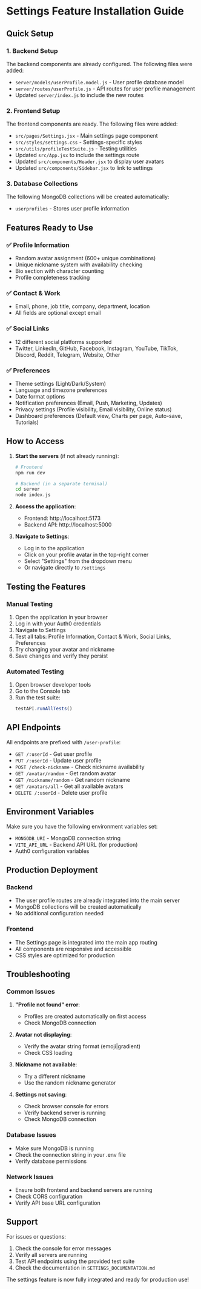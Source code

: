 # Settings Feature Installation Guide

## Quick Setup

### 1. Backend Setup
The backend components are already configured. The following files were added:
- `server/models/userProfile.model.js` - User profile database model
- `server/routes/userProfile.js` - API routes for user profile management
- Updated `server/index.js` to include the new routes

### 2. Frontend Setup
The frontend components are ready. The following files were added:
- `src/pages/Settings.jsx` - Main settings page component
- `src/styles/settings.css` - Settings-specific styles
- `src/utils/profileTestSuite.js` - Testing utilities
- Updated `src/App.jsx` to include the settings route
- Updated `src/components/Header.jsx` to display user avatars
- Updated `src/components/Sidebar.jsx` to link to settings

### 3. Database Collections
The following MongoDB collections will be created automatically:
- `userprofiles` - Stores user profile information

## Features Ready to Use

### ✅ Profile Information
- Random avatar assignment (600+ unique combinations)
- Unique nickname system with availability checking
- Bio section with character counting
- Profile completeness tracking

### ✅ Contact & Work
- Email, phone, job title, company, department, location
- All fields are optional except email

### ✅ Social Links
- 12 different social platforms supported
- Twitter, LinkedIn, GitHub, Facebook, Instagram, YouTube, TikTok, Discord, Reddit, Telegram, Website, Other

### ✅ Preferences
- Theme settings (Light/Dark/System)
- Language and timezone preferences
- Date format options
- Notification preferences (Email, Push, Marketing, Updates)
- Privacy settings (Profile visibility, Email visibility, Online status)
- Dashboard preferences (Default view, Charts per page, Auto-save, Tutorials)

## How to Access

1. **Start the servers** (if not already running):
   ```bash
   # Frontend
   npm run dev

   # Backend (in a separate terminal)
   cd server
   node index.js
   ```

2. **Access the application**:
   - Frontend: http://localhost:5173
   - Backend API: http://localhost:5000

3. **Navigate to Settings**:
   - Log in to the application
   - Click on your profile avatar in the top-right corner
   - Select "Settings" from the dropdown menu
   - Or navigate directly to `/settings`

## Testing the Features

### Manual Testing
1. Open the application in your browser
2. Log in with your Auth0 credentials
3. Navigate to Settings
4. Test all tabs: Profile Information, Contact & Work, Social Links, Preferences
5. Try changing your avatar and nickname
6. Save changes and verify they persist

### Automated Testing
1. Open browser developer tools
2. Go to the Console tab
3. Run the test suite:
   ```javascript
   testAPI.runAllTests()
   ```

## API Endpoints

All endpoints are prefixed with `/user-profile`:

- `GET /:userId` - Get user profile
- `PUT /:userId` - Update user profile
- `POST /check-nickname` - Check nickname availability
- `GET /avatar/random` - Get random avatar
- `GET /nickname/random` - Get random nickname
- `GET /avatars/all` - Get all available avatars
- `DELETE /:userId` - Delete user profile

## Environment Variables

Make sure you have the following environment variables set:
- `MONGODB_URI` - MongoDB connection string
- `VITE_API_URL` - Backend API URL (for production)
- Auth0 configuration variables

## Production Deployment

### Backend
- The user profile routes are already integrated into the main server
- MongoDB collections will be created automatically
- No additional configuration needed

### Frontend
- The Settings page is integrated into the main app routing
- All components are responsive and accessible
- CSS styles are optimized for production

## Troubleshooting

### Common Issues

1. **"Profile not found" error**:
   - Profiles are created automatically on first access
   - Check MongoDB connection

2. **Avatar not displaying**:
   - Verify the avatar string format (emoji|gradient)
   - Check CSS loading

3. **Nickname not available**:
   - Try a different nickname
   - Use the random nickname generator

4. **Settings not saving**:
   - Check browser console for errors
   - Verify backend server is running
   - Check MongoDB connection

### Database Issues
- Make sure MongoDB is running
- Check the connection string in your .env file
- Verify database permissions

### Network Issues
- Ensure both frontend and backend servers are running
- Check CORS configuration
- Verify API base URL configuration

## Support

For issues or questions:
1. Check the console for error messages
2. Verify all servers are running
3. Test API endpoints using the provided test suite
4. Check the documentation in `SETTINGS_DOCUMENTATION.md`

The settings feature is now fully integrated and ready for production use!
